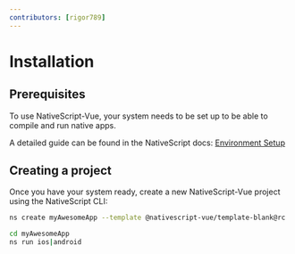 ```yaml
---
contributors: [rigor789]
---
```


# Installation

## Prerequisites <Badge type="danger" text="Important!" />

To use NativeScript-Vue, your system needs to be set up to be able to compile and run native apps.

A detailed guide can be found in the NativeScript docs: [Environment Setup](https://docs.nativescript.org/setup/)

## Creating a project

Once you have your system ready, create a new NativeScript-Vue project using the NativeScript CLI:

```bash
ns create myAwesomeApp --template @nativescript-vue/template-blank@rc

cd myAwesomeApp
ns run ios|android
```

